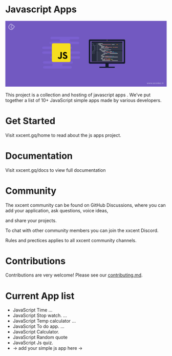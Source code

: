 # Javascript Apps 
![](img/javascript-project.jpg)

This project is a collection and hosting of javascript apps .
We’ve put together a list of 10+ JavaScript simple apps made by various developers.

# Get Started
Visit xxcent.gq/home to read about the js apps project.

# Documentation
Visit xxcent.gq/docs to view full documentation

# Community
The xxcent community can be found on GitHub Discussions, where you can add your application, ask questions, voice ideas, 

and share your projects.

To chat with other community members you can join the xxcent Discord.

Rules and prectices applies to all xxcent community channels.

# Contributions
 Contributions are very welcome! Please see our [contributing.md](/contributing.md).
 
# Current App list
 * JavaScript Time ...
 * JavaScript Stop watch. ...
 * JavaScript Temp calculator ...
 * JavaScript To do app. ...
 * JavaScript Calculator. 
 * JavaScript Random quote
 * JavaScript Js quiz.
 * → add your simple js app here →



